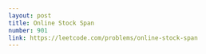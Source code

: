 ```yaml
---
layout: post
title: Online Stock Span
number: 901
link: https://leetcode.com/problems/online-stock-span
---
```

